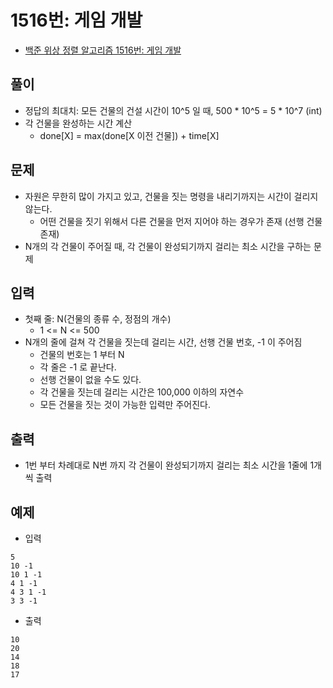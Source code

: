 # 1516번: 게임 개발
- [백준 위상 정렬 알고리즘 1516번: 게임 개발](https://www.acmicpc.net/problem/1516)

## 풀이
- 정답의 최대치: 모든 건물의 건설 시간이 10^5 일 때, 500 * 10^5 = 5 * 10^7 (int)
- 각 건물을 완성하는 시간 계산
  - done[X] = max(done[X 이전 건물]) + time[X]

## 문제
- 자원은 무한히 많이 가지고 있고, 건물을 짓는 명령을 내리기까지는 시간이 걸리지 않는다.
  - 어떤 건물을 짓기 위해서 다른 건물을 먼저 지어야 하는 경우가 존재 (선행 건물 존재)
- N개의 각 건물이 주어질 때, 각 건물이 완성되기까지 걸리는 최소 시간을 구하는 문제

## 입력
- 첫째 줄: N(건물의 종류 수, 정점의 개수)
  - 1 <= N <= 500
- N개의 줄에 걸쳐 각 건물을 짓는데 걸리는 시간, 선행 건물 번호, -1 이 주어짐
  - 건물의 번호는 1 부터 N
  - 각 줄은 -1 로 끝난다.
  - 선행 건물이 없을 수도 있다.
  - 각 건물을 짓는데 걸리는 시간은 100,000 이하의 자연수
  - 모든 건물을 짓는 것이 가능한 입력만 주어진다.

## 출력
- 1번 부터 차례대로 N번 까지 각 건물이 완성되기까지 걸리는 최소 시간을 1줄에 1개 씩 출력

## 예제
- 입력
```text
5
10 -1
10 1 -1
4 1 -1
4 3 1 -1
3 3 -1
```
- 출력
```text
10
20
14
18
17
```